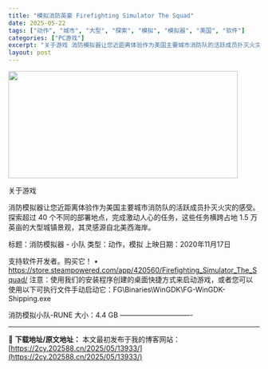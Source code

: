```yaml
---
title: "模拟消防英豪 Firefighting Simulator The Squad"
date: 2025-05-22
tags: ["动作", "城市", "大型", "探索", "模拟", "模拟器", "美国", "软件"]
categories: ["PC游戏"]
excerpt: "关于游戏 消防模拟器让您近距离体验作为美国主要城市消防队的活跃成员扑灭火灾的感受。探索超过 40 个不同的部署地点，完成激动人心的任务，这些任务横跨占地 1.5 万英亩的大型城镇景观，其灵感源自北美西海岸。 标题：消防模拟器 - 小队 类型：动作，模拟 上映日期：2020年11月17日 支持软件开发&hellip;"
layout: post
---
```


<img src="https://2cy.202588.cn/wp-content/uploads/2025/05/2025052207154261.webp" alt="" width="460" height="215" class="aligncenter size-full wp-image-13921" />

关于游戏

消防模拟器让您近距离体验作为美国主要城市消防队的活跃成员扑灭火灾的感受。探索超过 40 个不同的部署地点，完成激动人心的任务，这些任务横跨占地 1.5 万英亩的大型城镇景观，其灵感源自北美西海岸。

标题：消防模拟器 - 小队
类型：动作，模拟
上映日期：2020年11月17日

支持软件开发者。购买它！
• https://store.steampowered.com/app/420560/Firefighting_Simulator_The_Squad/
注意：使用我们的安装程序创建的桌面快捷方式来启动游戏，或者您可以
使用以下可执行文件手动启动它：FG\Binaries\WinGDK\FG-WinGDK-Shipping.exe

消防模拟小队-RUNE
大小：4.4 GB
——————————- 

---
📖 **下载地址/原文地址：** 本文最初发布于我的博客网站：[https://2cy.202588.cn/2025/05/13933/](https://2cy.202588.cn/2025/05/13933/)

